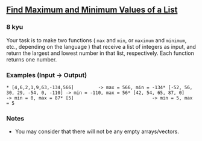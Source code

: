 <h2><a href=https://www.codewars.com/kata/577a98a6ae28071780000989/train/csharp target="_blank">Find Maximum and Minimum Values of a List</a></h2><h3>8 kyu</h3><p>Your task is to make two functions ( <code>max</code> and <code>min</code>, or <code>maximum</code> and <code>minimum</code>, etc., depending on the language ) that receive a list of integers as input, and return the largest and lowest number in that list, respectively. Each function returns one number.</p><h3 id="examples-input---output">Examples (Input -&gt; Output)</h3><pre><code>* [4,6,2,1,9,63,-134,566]         -&gt; max = 566, min = -134* [-52, 56, 30, 29, -54, 0, -110] -&gt; min = -110, max = 56* [42, 54, 65, 87, 0]             -&gt; min = 0, max = 87* [5]                             -&gt; min = 5, max = 5</code></pre><h3 id="notes">Notes</h3><ul><li>You may consider that there will not be any empty arrays/vectors.</li></ul>